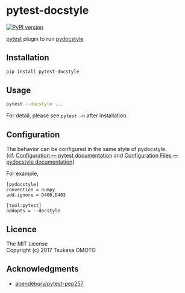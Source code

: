 # pytest-docstyle

[![PyPI version](https://badge.fury.io/py/pytest-docstyle.svg)](https://pypi.org/project/pytest-docstyle/)

[pytest](https://docs.pytest.org/en/latest/) plugin to run [pydocstyle](https://github.com/PyCQA/pydocstyle)

## Installation

```sh
pip install pytest-docstyle
```

## Usage

```sh
pytest --docstyle ...
```

For detail, please see `pytest -h` after installation.

## Configuration

The behavior can be configured in the same style of pydocstyle.  
(cf. [Configuration — pytest documentation](https://docs.pytest.org/en/latest/customize.html) and [Configuration Files — pydocstyle documentation](http://www.pydocstyle.org/en/latest/usage.html#configuration-files))

For example,

```
[pydocstyle]
convention = numpy
add-ignore = D400,D403

[tool:pytest]
addopts = --docstyle
```

## Licence

The MIT License  
Copyright (c) 2017 Tsukasa OMOTO

## Acknowledgments

- [abendebury/pytest-pep257](https://github.com/abendebury/pytest-pep257)
